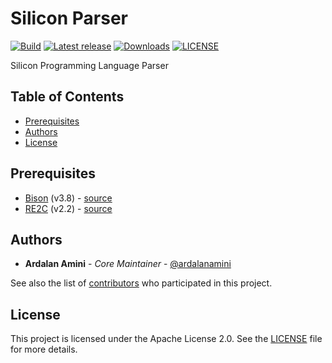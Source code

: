 # Silicon Parser

[![Build][BUILD_BADGE]][BUILD_URL]
[![Latest release][RELEASE_BADGE]][RELEASE_URL]
[![Downloads][DOWNLOADS_BADGE]][RELEASE_URL]
[![LICENSE][LICENSE_BADGE]](LICENSE)

Silicon Programming Language Parser

## Table of Contents

- [Prerequisites](#prerequisites)
- [Authors](#authors)
- [License](#license)

## Prerequisites

- [Bison][BISON_WEBSITE] (v3.8) - [source][BISON_SOURCE]
- [RE2C][RE2C_WEBSITE] (v2.2) - [source][RE2C_SOURCE]

## Authors

- **Ardalan Amini** - *Core Maintainer* - [@ardalanamini](https://github.com/ardalanamini)

See also the list of [contributors](https://github.com/silicon-lang/parser/contributors) who participated in this
project.

## License

This project is licensed under the Apache License 2.0. See the [LICENSE](LICENSE) file for more details.

[BUILD_BADGE]: https://github.com/silicon-lang/parser/actions/workflows/build.yml/badge.svg

[BUILD_URL]: https://github.com/silicon-lang/parser/actions/workflows/build.yml

[RELEASE_BADGE]: https://img.shields.io/github/v/release/silicon-lang/parser

[RELEASE_URL]: https://github.com/silicon-lang/parser/releases/latest

[DOWNLOADS_BADGE]: https://img.shields.io/github/downloads/silicon-lang/parser/latest/total

[LICENSE_BADGE]: https://img.shields.io/github/license/silicon-lang/parser

[BISON_WEBSITE]: https://www.gnu.org/software/bison

[BISON_SOURCE]: http://git.savannah.gnu.org/cgit/bison.git

[RE2C_WEBSITE]: https://re2c.org

[RE2C_SOURCE]: https://github.com/skvadrik/re2c
